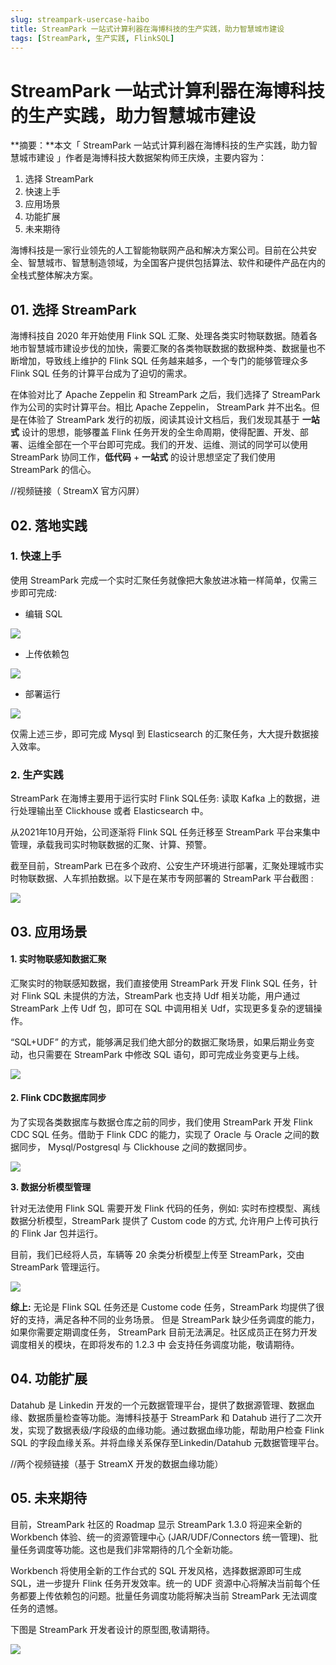 ```yaml
---
slug: streampark-usercase-haibo
title: StreamPark 一站式计算利器在海博科技的生产实践，助力智慧城市建设
tags: [StreamPark, 生产实践, FlinkSQL]
---
```


# StreamPark 一站式计算利器在海博科技的生产实践，助力智慧城市建设

**摘要：**本文「 StreamPark 一站式计算利器在海博科技的生产实践，助力智慧城市建设 」作者是海博科技大数据架构师王庆焕，主要内容为：

1. 选择 StreamPark
2. 快速上手
3. 应用场景
4. 功能扩展
5. 未来期待

海博科技是一家行业领先的人工智能物联网产品和解决方案公司。目前在公共安全、智慧城市、智慧制造领域，为全国客户提供包括算法、软件和硬件产品在内的全栈式整体解决方案。

## **01. 选择 StreamPark**

海博科技自 2020 年开始使用 Flink SQL 汇聚、处理各类实时物联数据。随着各地市智慧城市建设步伐的加快，需要汇聚的各类物联数据的数据种类、数据量也不断增加，导致线上维护的 Flink SQL 任务越来越多，一个专门的能够管理众多 Flink SQL 任务的计算平台成为了迫切的需求。

在体验对比了 Apache Zeppelin 和 StreamPark 之后，我们选择了 StreamPark 作为公司的实时计算平台。相比 Apache Zeppelin， StreamPark 并不出名。‍‍‍‍‍‍‍‍‍‍‍‍但是在体验了 StreamPark 发行的初版，阅读其设计文档后，我们发现其基于 **一站式** 设计的思想，能够覆盖 Flink 任务开发的全生命周期，使得配置、开发、部署、运维全部在一个平台即可完成。我们的开发、运维、测试的同学可以使用 StreamPark 协同工作，**低代码** + **一站式** 的设计思想坚定了我们使用 StreamPark 的信心。

//视频链接（ StreamX 官方闪屏）



## **02. 落地实践**

### **1. 快速上手**

使用 StreamPark 完成一个实时汇聚任务就像把大象放进冰箱一样简单，仅需三步即可完成:

- 编辑 SQL

![](/blog/haibo/flink_sql.png)

- 上传依赖包

![](/blog/haibo/dependency.png)

- 部署运行

![](/blog/haibo/deploy.png)

仅需上述三步，即可完成 Mysql 到 Elasticsearch 的汇聚任务，大大提升数据接入效率。

### **2. 生产实践**

StreamPark 在海博主要用于运行实时 Flink SQL任务: 读取 Kafka 上的数据，进行处理输出至 Clickhouse 或者 Elasticsearch 中。

从2021年10月开始，公司逐渐将 Flink SQL 任务迁移至 StreamPark 平台来集中管理，承载我司实时物联数据的汇聚、计算、预警。

截至目前，StreamPark 已在多个政府、公安生产环境进行部署，汇聚处理城市实时物联数据、人车抓拍数据。以下是在某市专网部署的 StreamPark 平台截图 : 

![](/blog/haibo/application.png)

## **03. 应用场景**

#### **1. 实时物联感知数据汇聚**

汇聚实时的物联感知数据，我们直接使用 StreamPark 开发 Flink SQL 任务，针对 Flink SQL 未提供的方法，StreamPark 也支持 Udf 相关功能，用户通过 StreamPark 上传 Udf 包，即可在 SQL 中调用相关 Udf，实现更多复杂的逻辑操作。

“SQL+UDF” 的方式，能够满足我们绝大部分的数据汇聚场景，如果后期业务变动，也只需要在 StreamPark 中修改 SQL 语句，即可完成业务变更与上线。

![](/blog/haibo/data_aggregation.png)

#### **2. Flink CDC数据库同步**

为了实现各类数据库与数据仓库之前的同步，我们使用 StreamPark 开发 Flink CDC SQL 任务。借助于 Flink CDC 的能力，实现了 Oracle 与 Oracle 之间的数据同步， Mysql/Postgresql 与 Clickhouse 之间的数据同步。

![](/blog/haibo/flink_cdc.png)

**3. 数据分析模型管理**

针对无法使用 Flink SQL 需要开发 Flink 代码的任务，例如: 实时布控模型、离线数据分析模型，StreamPark 提供了 Custom code 的方式, 允许用户上传可执行的 Flink Jar 包并运行。

目前，我们已经将人员，车辆等 20 余类分析模型上传至 StreamPark，交由 StreamPark 管理运行。

![](/blog/haibo/data_aggregation.png)

**综上:** 无论是 Flink SQL 任务还是 Custome code 任务，StreamPark 均提供了很好的支持，满足各种不同的业务场景。 但是 StreamPark 缺少任务调度的能力，如果你需要定期调度任务， StreamPark 目前无法满足。社区成员正在努力开发调度相关的模块，在即将发布的 1.2.3 中 会支持任务调度功能，敬请期待。

## **04. 功能扩展**

Datahub 是 Linkedin 开发的一个元数据管理平台，提供了数据源管理、数据血缘、数据质量检查等功能。海博科技基于 StreamPark 和 Datahub 进行了二次开发，实现了数据表级/字段级的血缘功能。通过数据血缘功能，帮助用户检查 Flink SQL 的字段血缘关系。并将血缘关系保存至Linkedin/Datahub 元数据管理平台。

//两个视频链接（基于 StreamX 开发的数据血缘功能）



## **05. 未来期待**

目前，StreamPark 社区的 Roadmap 显示 StreamPark 1.3.0 将迎来全新的 Workbench 体验、统一的资源管理中心 (JAR/UDF/Connectors 统一管理)、批量任务调度等功能。这也是我们非常期待的几个全新功能。

Workbench 将使用全新的工作台式的 SQL 开发风格，选择数据源即可生成 SQL，进一步提升 Flink 任务开发效率。统一的 UDF 资源中心将解决当前每个任务都要上传依赖包的问题。批量任务调度功能将解决当前 StreamPark 无法调度任务的遗憾。

下图是 StreamPark 开发者设计的原型图,敬请期待。

![](/blog/haibo/data_source.png)
